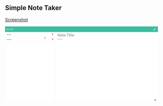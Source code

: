 ## Simple Note Taker

[Screenshot](https://drive.google.com/file/d/1GiE7PXOHjExuXxJm5rxQI31ku1kfHl58/view "Screenshot")

![Picture](noteTaker.png)

